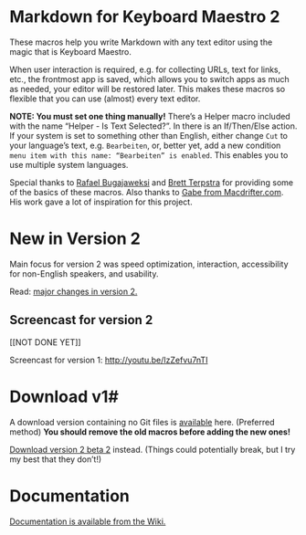 Markdown for Keyboard Maestro 2
===============================

These macros help you write Markdown with any text editor using the magic that is Keyboard Maestro.

When user interaction is required, e.g. for collecting URLs, text for links, etc., the frontmost app is saved, which allows you to switch apps as much as needed, your editor will be restored later. This makes these macros so flexible that you can use (almost) every text editor.

**NOTE: You must set one thing manually!** There’s a Helper macro included with the name “Helper - Is Text Selected?”. In there is an If/Then/Else action. If your system is set to something other than English, either change `Cut` to your language’s text, e.g. `Bearbeiten`, or, better yet, add a new condition `menu item with this name: “Bearbeiten” is enabled`. This enables you to use multiple system languages.

Special thanks to [Rafael Bugajaweksi](https://github.com/rbugajewski/) and [Brett Terpstra](http://brettterpstra.com) for providing some of the basics of these macros. Also thanks to [Gabe from Macdrifter.com](http://macdrifter.com). His work gave a lot of inspiration for this project.

# New in Version 2 #

Main focus for version 2 was speed optimization, interaction, accessibility for non-English speakers, and usability.

Read: [major changes in version 2.](https://github.com/Zettt/km-markdown-library/wiki/Changes-in-Version-2 "Changes in Version 2 · Zettt/km-markdown-library Wiki · GitHub")

## Screencast for version 2 ##

[[NOT DONE YET]]

Screencast for version 1: http://youtu.be/IzZefvu7nTI

# Download v1#

A download version containing no Git files is [available](https://www.box.com/s/0j21c071kh0bqrpco2x8 "km-markdown-library-v1.3.zip") here. (Preferred method) **You should remove the old macros before adding the new ones!**

[Download version 2 beta 2](https://app.box.com/s/xv6jzaxgxiihciu3b7sj "km-markdown-library-v2b2.zip") instead. (Things could potentially break, but I try my best that they don’t!)

# Documentation #

[Documentation is available from the Wiki.](https://github.com/Zettt/km-markdown-library/wiki "Home · Zettt/km-markdown-library Wiki · GitHub")
